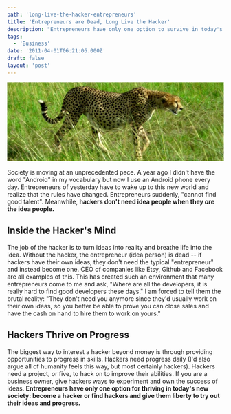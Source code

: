 ```yaml
---
path: 'long-live-the-hacker-entrepreneurs'
title: 'Entrepreneurs are Dead, Long Live the Hacker'
description: "Entrepreneurs have only one option to survive in today's society: find hackers or become one."
tags:
  - 'Business'
date: '2011-04-01T06:21:06.000Z'
draft: false
layout: 'post'
---
```


![Cheetah](cheetah.jpg)

Society is moving at an unprecedented pace. A year ago I didn't have the word "Android" in my vocabulary but now I use an Android phone every day. Entrepreneurs of yesterday have to wake up to this new world and realize that the rules have changed. Entrepreneurs suddenly, "cannot find good talent". Meanwhile, **hackers don't need idea people when they _are_ the idea people.**

## Inside the Hacker's Mind

The job of the hacker is to turn ideas into reality and breathe life into the idea. Without the hacker, the entrepreneur (idea person) is dead -- if hackers have their own ideas, they don't need the typical "entrepreneur" and instead become one. CEO of companies like Etsy, Github and Facebook are all examples of this. This has created such an environment that many entrepreneurs come to me and ask, "Where are all the developers, it is really hard to find good developers these days." I am forced to tell them the brutal reality: "They don't need you anymore since they'd usually work on their own ideas, so you better be able to prove you can close sales and have the cash on hand to hire them to work on yours."

## Hackers Thrive on Progress

The biggest way to interest a hacker beyond money is through providing opportunities to progress in skills. Hackers need progress daily (I'd also argue all of humanity feels this way, but most certainly hackers). Hackers need a project, or five, to hack on to improve their abilities. If you are a business owner, give hackers ways to experiment and own the success of ideas. **Entrepreneurs have only one option for thriving in today's new society: become a hacker or find hackers and give them liberty to try out their ideas and progress.**
